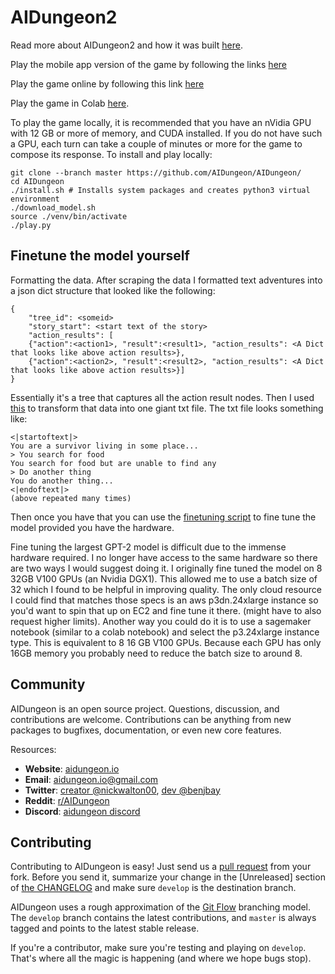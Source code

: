 # AIDungeon2

Read more about AIDungeon2 and how it was built [here](https://pcc.cs.byu.edu/2019/11/21/ai-dungeon-2-creating-infinitely-generated-text-adventures-with-deep-learning-language-models/).

Play the mobile app version of the game by following the links [here](https://aidungeon.io)

Play the game online by following this link [here](https://play.aidungeon.io)

Play the game in Colab [here](https://colab.research.google.com/github/AIDungeon/AIDungeon/blob/master/AIDungeon_2.ipynb).

To play the game locally, it is recommended that you have an nVidia GPU with 12 GB or more of memory, and CUDA installed. If you do not have such a GPU, each turn can take a couple of minutes or more for the game to compose its response. To install and play locally:
```
git clone --branch master https://github.com/AIDungeon/AIDungeon/
cd AIDungeon
./install.sh # Installs system packages and creates python3 virtual environment
./download_model.sh
source ./venv/bin/activate
./play.py
```

## Finetune the model yourself

Formatting the data. After scraping the data I formatted text adventures into a json dict structure that looked like the following:
```
{   
    "tree_id": <someid>
    "story_start": <start text of the story>
    "action_results": [
    {"action":<action1>, "result":<result1>, "action_results": <A Dict that looks like above action results>},
    {"action":<action2>, "result":<result2>, "action_results": <A Dict that looks like above action results>}]
}
```
Essentially it's a tree that captures all the action result nodes. 
Then I used [this](https://github.com/AIDungeon/AIDungeon/blob/develop/data/build_training_data.py) to transform that data into one giant txt file. The txt file looks something like:
```
<|startoftext|>
You are a survivor living in some place...
> You search for food
You search for food but are unable to find any
> Do another thing
You do another thing...
<|endoftext|>
(above repeated many times)
```

Then once you have that you can use the [finetuning script](https://github.com/AIDungeon/AIDungeon/blob/develop/generator/simple/finetune.py) to fine tune the model provided you have the hardware.

Fine tuning the largest GPT-2 model is difficult due to the immense hardware required. I no longer have access to the same hardware so there are two ways I would suggest doing it. I originally fine tuned the model on 8 32GB V100 GPUs (an Nvidia DGX1). This allowed me to use a batch size of 32 which I found to be helpful in improving quality. The only cloud resource I could find that matches those specs is an aws p3dn.24xlarge instance so you'd want to spin that up on EC2 and fine tune it there. (might have to also request higher limits). Another way you could do it is to use a sagemaker notebook (similar to a colab notebook) and select the p3.24xlarge instance type. This is equivalent to 8 16 GB V100 GPUs. Because each GPU has only 16GB memory you probably need to reduce the batch size to around 8.


Community
------------------------

AIDungeon is an open source project. Questions, discussion, and
contributions are welcome. Contributions can be anything from new
packages to bugfixes, documentation, or even new core features.

Resources:

* **Website**: [aidungeon.io](http://www.aidungeon.io/)
* **Email**: aidungeon.io@gmail.com
* **Twitter**: [creator @nickwalton00](https://twitter.com/nickwalton00), [dev @benjbay](https://twitter.com/benjbay)
* **Reddit**: [r/AIDungeon](https://www.reddit.com/r/AIDungeon/)
* **Discord**: [aidungeon discord](https://discord.gg/Dg8Vcz6)


Contributing
------------------------
Contributing to AIDungeon is easy! Just send us a
[pull request](https://help.github.com/articles/using-pull-requests/)
from your fork. Before you send it, summarize your change in the
[Unreleased] section of [the CHANGELOG](CHANGELOG.md) and make sure
``develop`` is the destination branch.

AIDungeon uses a rough approximation of the
[Git Flow](http://nvie.com/posts/a-successful-git-branching-model/)
branching model.  The ``develop`` branch contains the latest
contributions, and ``master`` is always tagged and points to the latest
stable release.

If you're a contributor, make sure you're testing and playing on `develop`.
That's where all the magic is happening (and where we hope bugs stop).
